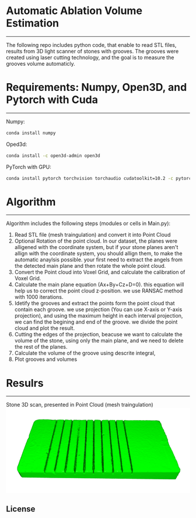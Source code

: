 # Automatic Ablation Volume Estimation
----
 The following repo includes python code, that enable to read STL files, results from 3D light scanner of stones with grooves. 
 The grooves were created using laser cutting technology, and the goal is to measure the grooves volume automaticly. 
 
# Requirements: Numpy, Open3D, and Pytorch with Cuda
----
Numpy:
```sh
conda install numpy
```
Oped3d:
```sh
conda install -c open3d-admin open3d
```
PyTorch with GPU:
```sh
conda install pytorch torchvision torchaudio cudatoolkit=10.2 -c pytorch
```

# Algorithm
----
Algorithm includes the following steps (modules or cells in Main.py):
 1. Read STL file (mesh traingulation) and convert it into Point Cloud
 2. Optional  Rotation of the point cloud. In our dataset, the planes were alligened with the coordinate system, but if your stone planes aren't allign with the coordinate system,     you should allign them, to make the automatic anaylsis possible. your first need to extract the angels from the detected main plane and then rotate the whole point cloud.  
 3. Convert the Point cloud into Voxel Grid, and calculate the calibration of Voxel Grid.
 4. Calculate the main plane equation (Ax+By+Cz+D=0). this equation will help us to correct the point cloud z-position. we use RANSAC method with 1000 iterations. 
 5. Idetify the grooves and extract the points form the point cloud that contain each groove. we use projection (You can use X-axis or Y-axis projection), and using the maximum       height in each interval projection, we can find the begining and end of the groove. we divide the point cloud and plot the result.
 6. Cutting the edges of the projection, beacuse we want to calculate the volume of the stone, using only the main plane, and we need to delete the rest of the planes. 
 7. Calculate the volume of the groove using descrite integral, 
 8. Plot grooves and volumes
 
 # Resulrs
 ----
 Stone 3D scan, presented in Point Cloud (mesh traingulation)
 ![Image of Yaktocat](https://github.com/shaimove/Automatic-Ablation-Volume-Estimation/blob/master/Imgaes/Stone%20-%20PointCloud.png)
 


License
----
